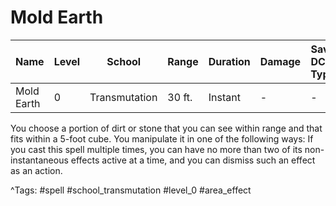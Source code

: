 # Mold Earth

| Name | Level | School | Range | Duration | Damage | Save DC & Type |
|------|-------|--------|-------|----------|--------|----------------|
| Mold Earth | 0 | Transmutation | 30 ft. | Instant | - | - |

You choose a portion of dirt or stone that you can see within range and that fits within a 5-foot cube. You manipulate it in one of the following ways: If you cast this spell multiple times, you can have no more than two of its non-instantaneous effects active at a time, and you can dismiss such an effect as an action.

^Tags: #spell #school_transmutation #level_0 #area_effect